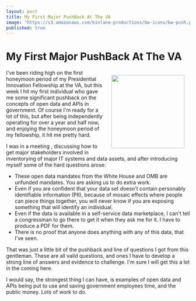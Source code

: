 ```yaml
---
layout: post
title: My First Major PushBack At The VA
image: "https://s3.amazonaws.com/kinlane-productions/bw-icons/bw-push.png"
published: true
---
```


# My First Major PushBack At The VA

<img src="https://s3.amazonaws.com/kinlane-productions/bw-icons/bw-push.png" align="right" width="200" style="padding: 15px;" />
I've been riding high on the first honeymoon period of my Presidential Innovation Fellowship at the VA, but this week I hit my first individual who gave me some significant pushback on the concepts of open data and APIs in government. Of course I'm ready for a lot of this, but after being independently operating for over a year and half now, and enjoying the honeymoon period of my fellowship, it hit me pretty hard.

I was in a meeting , discussing how to get major stakeholders involved in inventorying of major IT systems and data assets, and after introducing myself some of the hard questions arose:

* These open data mandates from the White House and OMB are unfunded mandates. You are asking us to do extra work.
* Even if you are confident that your data set doesn't contain personably identifiable information (PII), because of mosaic effects where people can piece things together, you will never know if you are exposing something that will identify an individual.
* Even if the data is available in a self-service data marketplace, I can't tell a congressman to go there to get it when they ask me for it. I have to produce a PDF for them.
* There is no proof that anyone does anything with any of this data, that I've seen.

That was just a little bit of the pushback and line of questions I got from this gentleman.  These are all valid questions, and ones I have to develop a strong line of answers and evidence to challenge. I'm sure I will get this a lot in the coming here.

I would say, the strongest thing I can have, is examples of open data and APIs being put to use and saving government employees time, and the public money. Lots of work to do.